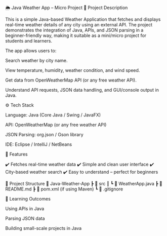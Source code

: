 🌦️ Java Weather App – Micro Project
📌 Project Description

This is a simple Java-based Weather Application that fetches and displays real-time weather details of any city using an external API. The project demonstrates the integration of Java, APIs, and JSON parsing in a beginner-friendly way, making it suitable as a mini/micro project for students and learners.

The app allows users to:

Search weather by city name.

View temperature, humidity, weather condition, and wind speed.

Get data from OpenWeatherMap API (or any free weather API).

Understand API requests, JSON data handling, and GUI/console output in Java.

⚙️ Tech Stack

Language: Java (Core Java / Swing / JavaFX)

API: OpenWeatherMap (or any free weather API)

JSON Parsing: org.json / Gson library

IDE: Eclipse / IntelliJ / NetBeans

🚀 Features

✔️ Fetches real-time weather data
✔️ Simple and clean user interface
✔️ City-based weather search
✔️ Easy to understand – perfect for beginners

📂 Project Structure
📁 Java-Weather-App
 ┣ 📂 src
 ┃ ┗ 📜 WeatherApp.java
 ┣ 📜 README.md
 ┣ 📜 pom.xml (if using Maven)
 ┗ 📜 .gitignore

🎯 Learning Outcomes

Using APIs in Java

Parsing JSON data

Building small-scale projects in Java
